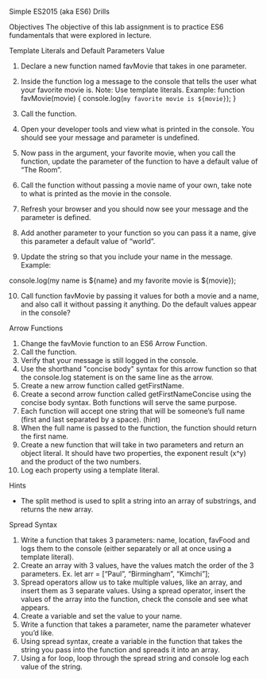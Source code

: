 Simple ES2015 (aka ES6) Drills
 

Objectives
The objective of this lab assignment is to practice ES6 fundamentals that were explored in lecture.

Template Literals and Default Parameters Value
1. Declare a new function named favMovie that takes in one parameter.
2. Inside the function log a message to the console that tells the user what your favorite movie is. Note: Use template literals. Example:
function favMovie(movie) {
    console.log(`my favorite movie is ${movie}`);
}

3. Call the function.

4. Open your developer tools and view what is printed in the console. You should see your message and parameter is undefined.

5. Now pass in the argument, your favorite movie, when you call the function, update the parameter of the function to have a default value of “The Room”.

6. Call the function without passing a movie name of your own, take note to what is printed as the movie in the console.

7. Refresh your browser and you should now see your message and the parameter is defined.

8. Add another parameter to your function so you can pass it a name, give this parameter a default value of “world”.

9. Update the string so that you include your name in the message. Example:

console.log(my name is ${name} and my favorite movie is ${movie});

10. Call function favMovie by passing it values for both a movie and a name, and also call it without passing it anything. Do the default values appear in the console?

Arrow Functions
1. Change the favMovie function to an ES6 Arrow Function.
2. Call the function.
3. Verify that your message is still logged in the console.
4. Use the shorthand "concise body" syntax for this arrow function so that the console.log statement is on the same line as the arrow.
5. Create a new arrow function called getFirstName.
6. Create a second arrow function called getFirstNameConcise using the concise body syntax. Both functions will serve the same purpose.
7. Each function will accept one string that will be someone’s full name (first and last separated by a space). (hint)
8. When the full name is passed to the function, the function should return the first name.
9. Create a new function that will take in two parameters and return an object literal. It should have two properties, the exponent result (x^y) and the product of the two numbers.
10. Log each property using a template literal.

Hints
* The split method is used to split a string into an array of substrings, and returns the new array.

Spread Syntax
1. Write a function that takes 3 parameters: name, location, favFood and logs them to the console (either separately or all at once using a template literal).
2. Create an array with 3 values, have the values match the order of the 3 parameters. Ex. let arr = [“Paul”, “Birmingham”, “Kimchi”];
3. Spread operators allow us to take multiple values, like an array, and insert them as 3 separate values. Using a spread operator, insert the values of the array into the function, check the console and see what appears.
4. Create a variable and set the value to your name.
5. Write a function that takes a parameter, name the parameter whatever you’d like.
6. Using spread syntax, create a variable in the function that takes the string you pass into the function and spreads it into an array.
7. Using a for loop, loop through the spread string and console log each value of the string.